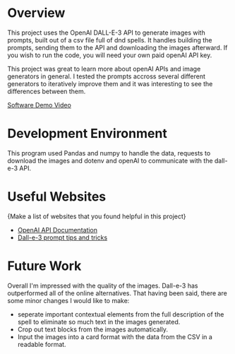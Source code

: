 # Overview

This project uses the OpenAI DALL-E-3 API to generate images with prompts, built out of a csv file full of dnd spells. It handles building the prompts, sending them to the API and downloading the images afterward. If you wish to run the code, you will need your own paid openAI API key. 

This project was great to learn more about openAI APIs and image generators in general. I tested the prompts accross several different generators to iteratively improve them and it was interesting to see the differences between them.

[Software Demo Video](https://youtu.be/1CnUoN_NoPc)

# Development Environment

This program used Pandas and numpy to handle the data, requests to download the images and dotenv and openAI to communicate with the dall-e-3 API.

# Useful Websites

{Make a list of websites that you found helpful in this project}

- [OpenAI API Documentation](https://platform.openai.com/docs/api-reference/introduction)
- [Dall-e-3 prompt tips and tricks](https://community.openai.com/t/dalle3-prompt-tips-and-tricks-thread/498040)

# Future Work

Overall I'm impressed with the quality of the images. Dall-e-3 has outperformed all of the online alternatives. That having been said, there are some minor changes I would like to make: 

- seperate important contextual elements from the full description of the spell to eliminate so much text in the images generated.
- Crop out text blocks from the images automatically.
- Input the images into a card format with the data from the CSV in a readable format.